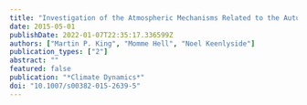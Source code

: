 ```yaml
---
title: "Investigation of the Atmospheric Mechanisms Related to the Autumn Sea Ice and Winter Circulation Link in the Northern Hemisphere"
date: 2015-05-01
publishDate: 2022-01-07T22:35:17.336599Z
authors: ["Martin P. King", "Momme Hell", "Noel Keenlyside"]
publication_types: ["2"]
abstract: ""
featured: false
publication: "*Climate Dynamics*"
doi: "10.1007/s00382-015-2639-5"
---
```


